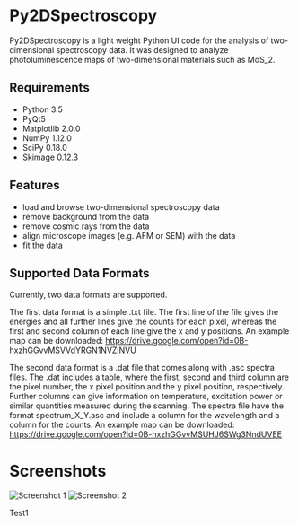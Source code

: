 # Py2DSpectroscopy

Py2DSpectroscopy is a light weight Python UI code for the analysis of two-dimensional spectroscopy data. It was designed to analyze photoluminescence maps of two-dimensional materials such as MoS_2. 

## Requirements

* Python 3.5
* PyQt5 
* Matplotlib 2.0.0
* NumPy 1.12.0
* SciPy 0.18.0
* Skimage 0.12.3

## Features

* load and browse two-dimensional spectroscopy data
* remove background from the data
* remove cosmic rays from the data
* align microscope images (e.g. AFM or SEM) with the data
* fit the data

## Supported Data Formats

Currently, two data formats are supported. 

The first data format is a simple .txt file. The first line of the file gives the energies and all further lines give the counts for each pixel, whereas the first and second column of each line give the x and y positions. An example map can be downloaded: https://drive.google.com/open?id=0B-hxzhGGvvMSVVdYRGN1NVZlNVU

The second data format is a .dat file that comes along with .asc spectra files. The .dat includes a table, where the first, second and third column are the pixel number, the x pixel position and the y pixel position, respectively. Further columns can give information on temperature, excitation power or similar quantities measured during the scanning. The spectra file have the format spectrum_X_Y.asc and include a column for the wavelength and a column for the counts. An example map can be downloaded: https://drive.google.com/open?id=0B-hxzhGGvvMSUHJ6SWg3NndUVEE

# Screenshots
![Screenshot 1](https://preview.ibb.co/nHnJqk/screen1.png "Screenshot 1")
![Screenshot 2](https://preview.ibb.co/jYH7i5/screen2.png "Screenshot 2")

Test1
